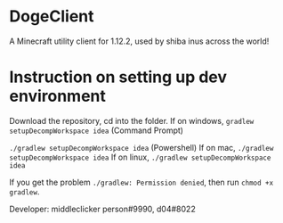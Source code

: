 # DogeClient
A Minecraft utility client for 1.12.2, used by shiba inus across the world!

# Instruction on setting up dev environment
Download the repository, cd into the folder.
If on windows,
`gradlew setupDecompWorkspace idea` (Command Prompt)

`./gradlew setupDecompWorkspace idea` (Powershell)
If on mac,
`./gradlew setupDecompWorkspace idea`
If on linux,
`./gradlew setupDecompWorkspace idea`

If you get the problem `./gradlew: Permission denied`, then run `chmod +x gradlew`.

Developer: middleclicker person#9990, d04#8022
